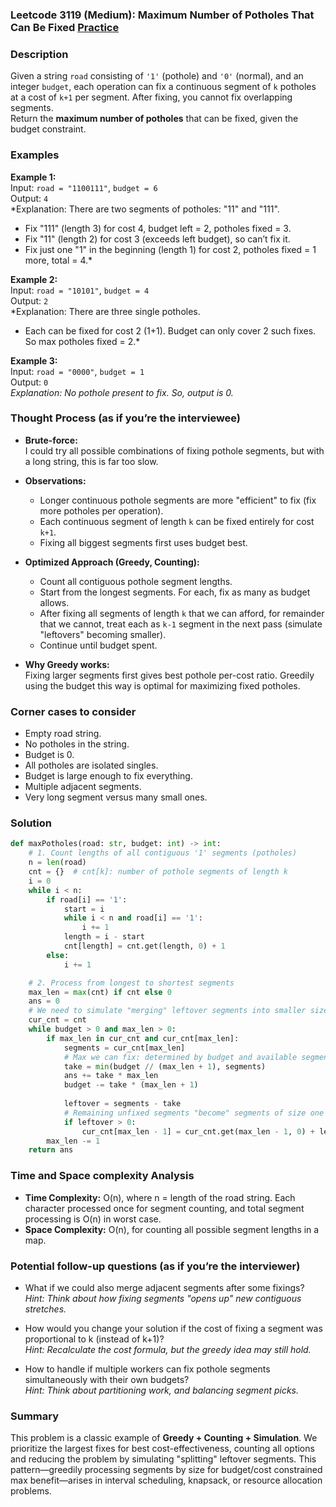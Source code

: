 ### Leetcode 3119 (Medium): Maximum Number of Potholes That Can Be Fixed [Practice](https://leetcode.com/problems/maximum-number-of-potholes-that-can-be-fixed)

### Description  
Given a string `road` consisting of `'1'` (pothole) and `'0'` (normal), and an integer `budget`, each operation can fix a continuous segment of `k` potholes at a cost of `k+1` per segment. After fixing, you cannot fix overlapping segments.  
Return the **maximum number of potholes** that can be fixed, given the budget constraint.

### Examples  

**Example 1:**  
Input: `road = "1100111"`, `budget = 6`  
Output: `4`  
*Explanation: There are two segments of potholes: "11" and "111".  
- Fix "111" (length 3) for cost 4, budget left = 2, potholes fixed = 3.  
- Fix "11" (length 2) for cost 3 (exceeds left budget), so can’t fix it.  
- Fix just one "1" in the beginning (length 1) for cost 2, potholes fixed = 1 more, total = 4.*

**Example 2:**  
Input: `road = "10101"`, `budget = 4`  
Output: `2`  
*Explanation: There are three single potholes.  
- Each can be fixed for cost 2 (1+1). Budget can only cover 2 such fixes. So max potholes fixed = 2.*

**Example 3:**  
Input: `road = "0000"`, `budget = 1`  
Output: `0`  
*Explanation: No pothole present to fix. So, output is 0.*

### Thought Process (as if you’re the interviewee)  
- **Brute-force:**  
  I could try all possible combinations of fixing pothole segments, but with a long string, this is far too slow.

- **Observations:**  
  - Longer continuous pothole segments are more "efficient" to fix (fix more potholes per operation).
  - Each continuous segment of length `k` can be fixed entirely for cost `k+1`.
  - Fixing all biggest segments first uses budget best.

- **Optimized Approach (Greedy, Counting):**  
  - Count all contiguous pothole segment lengths.
  - Start from the longest segments. For each, fix as many as budget allows.
  - After fixing all segments of length `k` that we can afford, for remainder that we cannot, treat each as `k-1` segment in the next pass (simulate "leftovers" becoming smaller).
  - Continue until budget spent.

- **Why Greedy works:**  
  Fixing larger segments first gives best pothole per-cost ratio. Greedily using the budget this way is optimal for maximizing fixed potholes.

### Corner cases to consider  
- Empty road string.
- No potholes in the string.
- Budget is 0.
- All potholes are isolated singles.
- Budget is large enough to fix everything.
- Multiple adjacent segments.
- Very long segment versus many small ones.

### Solution

```python
def maxPotholes(road: str, budget: int) -> int:
    # 1. Count lengths of all contiguous '1' segments (potholes)
    n = len(road)
    cnt = {}  # cnt[k]: number of pothole segments of length k
    i = 0
    while i < n:
        if road[i] == '1':
            start = i
            while i < n and road[i] == '1':
                i += 1
            length = i - start
            cnt[length] = cnt.get(length, 0) + 1
        else:
            i += 1

    # 2. Process from longest to shortest segments
    max_len = max(cnt) if cnt else 0
    ans = 0
    # We need to simulate "merging" leftover segments into smaller size
    cur_cnt = cnt
    while budget > 0 and max_len > 0:
        if max_len in cur_cnt and cur_cnt[max_len]:
            segments = cur_cnt[max_len]
            # Max we can fix: determined by budget and available segments
            take = min(budget // (max_len + 1), segments)
            ans += take * max_len
            budget -= take * (max_len + 1)
            
            leftover = segments - take
            # Remaining unfixed segments "become" segments of size one less
            if leftover > 0:
                cur_cnt[max_len - 1] = cur_cnt.get(max_len - 1, 0) + leftover
        max_len -= 1
    return ans
```

### Time and Space complexity Analysis  

- **Time Complexity:** O(n), where n = length of the road string. Each character processed once for segment counting, and total segment processing is O(n) in worst case.
- **Space Complexity:** O(n), for counting all possible segment lengths in a map.

### Potential follow-up questions (as if you’re the interviewer)  

- What if we could also merge adjacent segments after some fixings?  
  *Hint: Think about how fixing segments "opens up" new contiguous stretches.*

- How would you change your solution if the cost of fixing a segment was proportional to k (instead of k+1)?  
  *Hint: Recalculate the cost formula, but the greedy idea may still hold.*

- How to handle if multiple workers can fix pothole segments simultaneously with their own budgets?  
  *Hint: Think about partitioning work, and balancing segment picks.*

### Summary
This problem is a classic example of **Greedy + Counting + Simulation**. We prioritize the largest fixes for best cost-effectiveness, counting all options and reducing the problem by simulating "splitting" leftover segments. This pattern—greedily processing segments by size for budget/cost constrained max benefit—arises in interval scheduling, knapsack, or resource allocation problems.
